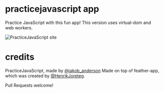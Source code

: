 # practicejavascript app

Practice JavaScript with this fun app!
This version uses virtual-dom and web workers.

![PracticeJavaScript site](https://cldup.com/xPO5Z3ukw3.png)

# credits

PracticeJavaScript, made by [@jakob_anderson](http://twitter.com/jakob_anderson)
Made on top of feather-app, which was created by [@HenrikJoreteg](http://twitter.com/henrikjoreteg).

Pull Requests welcome!
